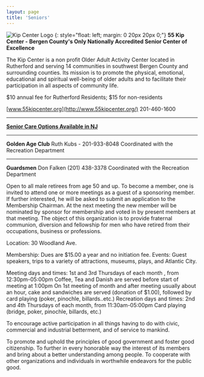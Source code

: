 ```yaml
---
layout: page
title: 'Seniors'
---
```



![Kip Center Logo](../55-kip-center-logo.jpg)
{: style="float: left; margin: 0 20px 20px 0;"}
**55 Kip Center -** 
**Bergen County's Only Nationally Accredited Senior Center of Excellence**

The Kip Center is a non profit Older Adult Activity Center located in Rutherford and serving 14 communities in southwest Bergen County and surrounding counties.  Its mission is to promote the physical, emotional, educational and spiritual well-being of older adults and to facilitate their participation in all aspects of community life.  

$10 annual fee for Rutherford Residents; 
$15 for non-residents

[www.55kipcenter.org](http://www.55kipcenter.org/)    201-460-1600

---

[**Senior Care Options Available in NJ**](https://www.caring.com/senior-living/assisted-living/new-jersey/)

---


**Golden Age Club** 
Ruth Kubs - 201-933-8048
Coordinated with the Recreation Department

---

**Guardsmen**
Don Falken (201) 438-3378
Coordinated with the Recreation Department

Open to all male retirees from age 50 and up. To become a member, one is invited to attend one or more meetings as a guest of a sponsoring member. If further interested, he will be asked to submit an application to the Membership Chairman. At the next meeting the new member will be nominated by sponsor for membership and voted in by present members at that meeting. 
The object of this organization is to provide fraternal communion, diversion and fellowship for men who have retired from their occupations, business or professions.

Location:
30 Woodland Ave.

Membership:
Dues are $15.00 a year and no initiation fee.
Events:
Guest speakers, trips to a variety of attractions, museums, plays, and Atlantic City.

Meeting days and times:
1st and 3rd Thursdays of each month , from 12:30pm-05:00pm Coffee, Tea and Danish are served before start of meeting at 1:00pm On 1st meeting of month and after meeting usually about an hour, cake and sandwiches are served (donation of $1.00), followed by card playing (poker, pinochle, billards..etc.)
Recreation days and times:
2nd and 4th Thursdays of each month, from 11:30am-05:00pm
Card playing (bridge, poker, pinochle, billards, etc.)

To encourage active participation in all things having to do with civic, commercial and industrial betterment, and of service to mankind.

To promote and uphold the principles of good government and foster good citizenship. To further in every honorable way the interest of its members and bring about a better understanding among people.
To cooperate with other organizations and individuals in worthwhile endeavors for the public good.




